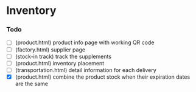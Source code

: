 # Inventory

### Todo
- [ ] (product.html) product info page with working QR code
- [ ] (factory.html) supplier page
- [ ] (stock-in track) track the supplements 
- [ ] (product.html) inventory placement
- [ ] (transportation.html) detail information for each delivery
- [x] (product.html) combine the product stock when their expiration dates are the same